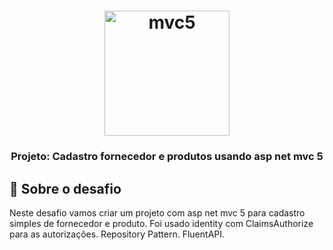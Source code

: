 <h1 align="center">
    <img alt="mvc5" src="https://i0.wp.com/codigosimples.net/wp-content/uploads/2016/03/mvc_logo.png?fit=250%2C200&ssl=1" width="200px" />
</h1>

<h3 align="center">
  Projeto: Cadastro fornecedor e produtos usando asp net mvc 5
</h3>

## :rocket: Sobre o desafio

 Neste desafio vamos criar um projeto com asp net mvc 5 para cadastro simples de fornecedor e produto.
 Foi usado identity com ClaimsAuthorize para as autorizações. 
 Repository Pattern. 
 FluentAPI.
 
